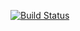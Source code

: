 
[![Build Status](https://travis-ci.org/nespino-2/Inventory.svg?branch=master)](https://travis-ci.org/nespino-2/Inventory)
